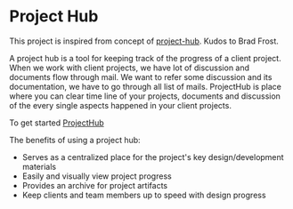 # Project Hub

This project is inspired from concept of [project-hub](https://github.com/bradfrost/project-hub).
Kudos to Brad Frost.

A project hub is a tool for keeping track of the progress of a client project.
When we work with client projects, we have lot of discussion and documents flow
through mail. We want to refer some discussion and its documentation, we have to go
through all list of mails. ProjectHub is place where you can clear time line of
your projects, documents and discussion of the every single aspects happened
in your client projects.

To get started [ProjectHub](http://ss14-team-32.divshot.io/)

The benefits of using a project hub:

* Serves as a centralized place for the project's key design/development materials
* Easily and visually view project progress
* Provides an archive for project artifacts
* Keep clients and team members up to speed with design progress
